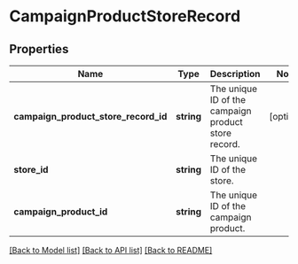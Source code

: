 # CampaignProductStoreRecord

## Properties
Name | Type | Description | Notes
------------ | ------------- | ------------- | -------------
**campaign_product_store_record_id** | **string** | The unique ID of the campaign product store record. | [optional] 
**store_id** | **string** | The unique ID of the store. | 
**campaign_product_id** | **string** | The unique ID of the campaign product. | 

[[Back to Model list]](../../README.md#documentation-for-models) [[Back to API list]](../../README.md#documentation-for-api-endpoints) [[Back to README]](../../README.md)

